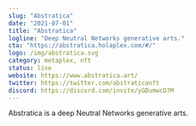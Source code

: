 ```yaml
---
slug: "Abstratica"
date: "2021-07-01"
title: "Abstratica"
logline: "Deep Neutral Networks generative arts."
cta: "https://abstratica.holaplex.com/#/"
logo: /img/abstratica.svg
category: metaplex, nft
status: live
website: https://www.abstratica.art/
twitter: https://twitter.com/abstraticanft
discord: https://discord.com/invite/yGDumwcD7M
---
```


Abstratica is a deep Neutral Networks generative arts.
